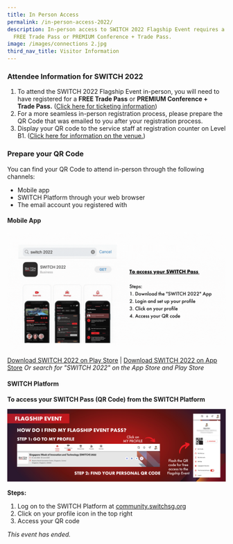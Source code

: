 ```yaml
---
title: In Person Access
permalink: /in-person-access-2022/
description: In-person access to SWITCH 2022 Flagship Event requires a valid
  FREE Trade Pass or PREMIUM Conference + Trade Pass.
image: /images/connections 2.jpg
third_nav_title: Visitor Information
---
```

### **Attendee Information for SWITCH 2022**

1. To attend the SWITCH 2022 Flagship Event in-person, you will need to have registered for a **FREE Trade Pass** or **PREMIUM Conference + Trade Pass.** ([Click here for ticketing information](/tickets))
2. For a more seamless in-person registration process, please prepare the QR Code that was emailed to you after your registration process.
3. Display your QR code to the service staff at registration counter on Level B1. ([Click here for information on the venue.](/switch-venue-2022))

### **Prepare your QR Code**

You can find your QR Code to attend in-person through the following channels:
* Mobile app
* SWITCH Platform through your web browser
* The email account you registered with

####  **Mobile App**
![Access the QR Code from the Mobile App](/images/app%20platform_website.gif)
[Download SWITCH 2022 on Play Store](https://play.google.com/store/apps/details?id=com.hubilo.switch2022)
| [Download SWITCH 2022 on App Store](https://apps.apple.com/app/switch-2022/id1634193081)
_Or search for "SWITCH 2022" on the App Store and Play Store_

####  **SWITCH Platform** 
**To access your SWITCH Pass (QR Code) from the SWITCH Platform**

![Access the QR Code from the SWITCH Platform](/images/flagship%20event%20banner.png)

**Steps:**
1. Log on to the SWITCH Platform at [community.switchsg.org](https://community.switchsg.org/login)
2. Click on your profile icon in the top right
3. Access your QR code

*This event has ended.*